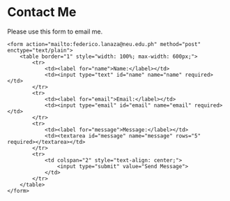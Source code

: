 <html lang="en">
<head>
    <meta charset="UTF-8">
    <meta name="viewport" content="width=device-width, initial-scale=1.0">
    <title>Contact Me</title>
</head>
<body>
    <h1>Contact Me</h1>
    <p>Please use this form to email me.</p>

    <form action="mailto:federico.lanaza@neu.edu.ph" method="post" enctype="text/plain">
        <table border="1" style="width: 100%; max-width: 600px;">
            <tr>
                <td><label for="name">Name:</label></td>
                <td><input type="text" id="name" name="name" required></td>
            </tr>
            <tr>
                <td><label for="email">Email:</label></td>
                <td><input type="email" id="email" name="email" required></td>
            </tr>
            <tr>
                <td><label for="message">Message:</label></td>
                <td><textarea id="message" name="message" rows="5" required></textarea></td>
            </tr>
            <tr>
                <td colspan="2" style="text-align: center;">
                    <input type="submit" value="Send Message">
                </td>
            </tr>
        </table>
    </form>
</body>
</html>
